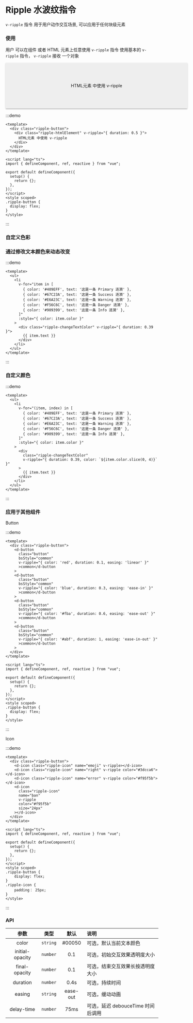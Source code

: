 # Ripple 水波纹指令

<span color="#409EFF">`v-ripple`</span> 指令 用于用户动作交互场景, 可以应用于任何块级元素

### 使用

用户 可以在组件 或者 HTML 元素上任意使用 <span color="#409EFF">`v-ripple`</span> 指令 使用基本的 <span color="#409EFF">`v-ripple`</span> 指令， `v-ripple` 接收 一个对象

<div class="ripple-htmlElement" v-ripple="{ duration: 0.5 }">HTML元素 中使用 v-ripple</div>

:::demo

```vue
<template>
  <div class="ripple-button">
    <div class="ripple-htmlElement" v-ripple="{ duration: 0.5 }">
      HTML元素 中使用 v-ripple
    </div>
  </div>
</template>

<script lang="ts">
import { defineComponent, ref, reactive } from "vue";

export default defineComponent({
  setup() {
    return {};
  },
});
</script>
<style scoped>
.ripple-button {
  display: flex;
}
</style>
```

:::

### 自定义色彩

### 通过修改文本颜色来动态改变

:::demo

```vue
<template>
  <ul>
    <li
      v-for="item in [
        { color: '#409EFF', text: '这是一条 Primary 涟漪' },
        { color: '#67C23A', text: '这是一条 Success 涟漪' },
        { color: '#E6A23C', text: '这是一条 Warning 涟漪' },
        { color: '#F56C6C', text: '这是一条 Danger 涟漪' },
        { color: '#909399', text: '这是一条 Info 涟漪' },
      ]"
      :style="{ color: item.color }"
    >
      <div class="ripple-changeTextColor" v-ripple="{ duration: 0.39 }">
        {{ item.text }}
      </div>
    </li>
  </ul>
</template>
```

:::

### 自定义颜色

:::demo

```vue
<template>
  <ul>
    <li
      v-for="(item, index) in [
        { color: '#409EFF', text: '这是一条 Primary 涟漪' },
        { color: '#67C23A', text: '这是一条 Success 涟漪' },
        { color: '#E6A23C', text: '这是一条 Warning 涟漪' },
        { color: '#F56C6C', text: '这是一条 Danger 涟漪' },
        { color: '#909399', text: '这是一条 Info 涟漪' },
      ]"
      :style="{ color: item.color }"
    >
      <div
        class="ripple-changeTextColor"
        v-ripple="{ duration: 0.39, color: `${item.color.slice(0, 4)}` }"
      >
        {{ item.text }}
      </div>
    </li>
  </ul>
</template>
```

:::

### 应用于其他组件

Button

:::demo

```vue
<template>
  <div class="ripple-button">
    <d-button
      class="button"
      bsStyle="common"
      v-ripple="{ color: 'red', duration: 0.1, easing: 'linear' }"
      >common</d-button
    >
    <d-button
      class="button"
      bsStyle="common"
      v-ripple="{ color: 'blue', duration: 0.3, easing: 'ease-in' }"
      >common</d-button
    >
    <d-button
      class="button"
      bsStyle="common"
      v-ripple="{ color: '#fba', duration: 0.6, easing: 'ease-out' }"
      >common</d-button
    >
    <d-button
      class="button"
      bsStyle="common"
      v-ripple="{ color: '#abf', duration: 1, easing: 'ease-in-out' }"
      >common</d-button
    >
  </div>
</template>

<script lang="ts">
import { defineComponent, ref, reactive } from "vue";

export default defineComponent({
  setup() {
    return {};
  },
});
</script>
<style scoped>
.ripple-button {
  display: flex;
}
</style>
```

:::

Icon

:::demo

```vue
<template>
  <div class="ripple-button">
    <d-icon class="ripple-icon" name="emoji" v-ripple></d-icon>
    <d-icon class="ripple-icon" name="right" v-ripple color="#3dcca6"></d-icon>
    <d-icon class="ripple-icon" name="error" v-ripple color="#f95f5b"></d-icon>
    <d-icon
      class="ripple-icon"
      name="ban"
      v-ripple
      color="#f95f5b"
      size="24px"
    ></d-icon>
  </div>
</template>

<script lang="ts">
import { defineComponent, ref, reactive } from "vue";

export default defineComponent({
  setup() {
    return {};
  },
});
</script>
<style scoped>
.ripple-button {
    display: flex;
}
.ripple-icon {
    padding： 25px;
}
</style>
```

:::

<style scoped>
.ripple-htmlElement {
    width: 600px;
    height: 150px; 
    background-color: #eee; 
    text-align: center; 
    line-height: 150px;
    border: 1px solid #eee50;
    box-shadow: 0 3px 1px -2px rgba(0,0,0,.2),0 2px 2px 0 rgba(0,0,0,.14),0 1px 5px 0 rgba(0,0,0,.12)!important;
    user-select: none;
}
.ripple-changeTextColor {
    display: block;
    padding: 10px 15px;
    user-select: none;
}
</style>

### API

|      参数       |   类型   |   默认   | 说明                              |
| :-------------: | :------: | :------: | :-------------------------------- |
|      color      | `string` |  #00050  | 可选，默认当前文本颜色            |
| initial-opacity | `number` |   0.1    | 可选，初始交互效果透明度大小      |
|  final-opacity  | `number` |   0.1    | 可选，结束交互效果长按透明度大小  |
|    duration     | `number` |   0.4s   | 可选，持续时间                    |
|     easing      | `string` | ease-out | 可选，缓动动画                    |
|   delay-time    | `number` |   75ms   | 可选，延迟 debouceTime 时间后调用 |

